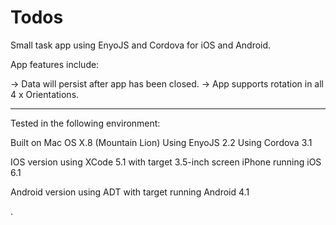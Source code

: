 Todos
=====

Small task app using EnyoJS and Cordova for iOS and Android.

App features include:

-> Data will persist after app has been closed.
-> App supports rotation in all 4 x Orientations.

------------------

Tested in the following environment:

Built on Mac OS X.8 (Mountain Lion)
Using EnyoJS 2.2
Using Cordova 3.1

IOS version using XCode 5.1 with target 3.5-inch screen iPhone running iOS 6.1

Android version using ADT with target running Android 4.1


.
